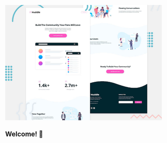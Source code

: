 ![Header/intro section for the Huddle landing page with curved sections](./design/desktop-preview.jpg)

## Welcome! 👋
